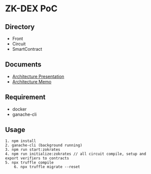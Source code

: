 # ZK-DEX PoC

## Directory

- Front
- Circuit
- SmartContract

## Documents
- [Architecture Presentation](https://docs.google.com/presentation/d/1j7oluYl4r9W-ybOwrfmAuU8s7QM74hXAotucHQ2AMNw/edit?usp=sharing)
- [Architecture Memo](https://www.notion.so/onther/zk-dex-48afbac555c34255a2c567bf0a8490dd)

## Requirement
- docker
- ganache-cli

## Usage
	1. npm install
	2. ganache-cli (background running)
	3. npm run start:zokrates
	4. npm run initialize:zokrates // all circuit compile, setup and export verifiers to contracts
	5. npx truffle compile
        6. npx truffle migrate --reset

